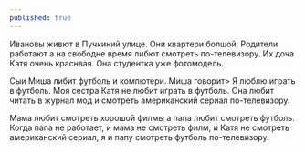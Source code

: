 ```yaml
---
published: true
---
```


Ивановы живют в Пучкиний улице. Они квартери болшой. Рoдители работают а на свободне время либют смотреть по-телевизору.
Их доча Катя очень краснвая. Она студентка уже фотомодель.

Сыи Миша либит футболь и компютери.
Миша говорит> Я люблю играть в футболь. Моя сестра Катя не любит играть в футболь. Она любит читать в журнал мод и смотреть американский сериал по-телевизору.

Мама любит смотреть хорошой филмы а папа любит смотреть футболь.
Когда папа не работает, и мама не смотреть филм, и Kатя не смотреть американский сериал, я и папу смотреть футболь по-телевизору.
